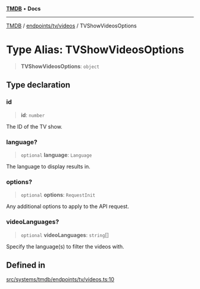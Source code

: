 [**TMDB**](../../../../README.md) • **Docs**

***

[TMDB](../../../../README.md) / [endpoints/tv/videos](../README.md) / TVShowVideosOptions

# Type Alias: TVShowVideosOptions

> **TVShowVideosOptions**: `object`

## Type declaration

### id

> **id**: `number`

The ID of the TV show.

### language?

> `optional` **language**: `Language`

The language to display results in.

### options?

> `optional` **options**: `RequestInit`

Any additional options to apply to the API request.

### videoLanguages?

> `optional` **videoLanguages**: `string`[]

Specify the language(s) to filter the videos with.

## Defined in

[src/systems/tmdb/endpoints/tv/videos.ts:10](https://github.com/Norviah/media-hub/blob/18a8c2edf600e1d27fc5173db1855dfb068c9a34/src/systems/tmdb/endpoints/tv/videos.ts#L10)
